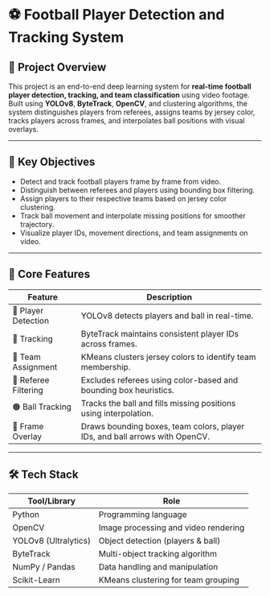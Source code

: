 # ⚽ Football Player Detection and Tracking System

## 📌 Project Overview

This project is an end-to-end deep learning system for **real-time football player detection, tracking, and team classification** using video footage. Built using **YOLOv8**, **ByteTrack**, **OpenCV**, and clustering algorithms, the system distinguishes players from referees, assigns teams by jersey color, tracks players across frames, and interpolates ball positions with visual overlays.


---

## 🎯 Key Objectives

- Detect and track football players frame by frame from video.
- Distinguish between referees and players using bounding box filtering.
- Assign players to their respective teams based on jersey color clustering.
- Track ball movement and interpolate missing positions for smoother trajectory.
- Visualize player IDs, movement directions, and team assignments on video.

---

## 🧠 Core Features

| Feature                       | Description                                                                 |
|------------------------------|-----------------------------------------------------------------------------|
| 🎯 Player Detection           | YOLOv8 detects players and ball in real-time.                              |
| 🧠 Tracking                   | ByteTrack maintains consistent player IDs across frames.                   |
| 🎨 Team Assignment            | KMeans clusters jersey colors to identify team membership.                |
| 🚫 Referee Filtering          | Excludes referees using color-based and bounding box heuristics.           |
| 🟠 Ball Tracking              | Tracks the ball and fills missing positions using interpolation.           |
| 🎥 Frame Overlay              | Draws bounding boxes, team colors, player IDs, and ball arrows with OpenCV.|

---

## 🛠️ Tech Stack

| Tool/Library     | Role                                |
|------------------|-------------------------------------|
| Python           | Programming language                |
| OpenCV           | Image processing and video rendering|
| YOLOv8 (Ultralytics) | Object detection (players & ball)|
| ByteTrack        | Multi-object tracking algorithm     |
| NumPy / Pandas   | Data handling and manipulation      |
| Scikit-Learn     | KMeans clustering for team grouping |
